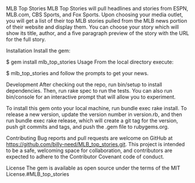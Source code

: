 MLB Top Stories
MLB Top Stories will pull headlines and stories from ESPN, MLB.com, CBS Sports, and Fox Sports. Upon choosing your media outlet, you will get a list of their top MLB stories pulled from the MLB news portion of their website and display them. You can choose your story which will show its title, author, and a five paragraph preview of the story with the URL for the full story.

Installation
Install the gem:

$ gem install mlb_top_stories
Usage
From the local directory execute:

$ mlb_top_stories
and follow the prompts to get your news.

Development
After checking out the repo, run bin/setup to install dependencies. Then, run rake spec to run the tests. You can also run bin/console for an interactive prompt that will allow you to experiment.

To install this gem onto your local machine, run bundle exec rake install. To release a new version, update the version number in version.rb, and then run bundle exec rake release, which will create a git tag for the version, push git commits and tags, and push the .gem file to rubygems.org.

Contributing
Bug reports and pull requests are welcome on GitHub at https://github.com/billy-need/MLB_top_stories.git. This project is intended to be a safe, welcoming space for collaboration, and contributors are expected to adhere to the Contributor Covenant code of conduct.

License
The gem is available as open source under the terms of the MIT License.#MLB_top_stories
